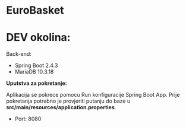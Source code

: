 # EuroBasket

# DEV okolina:  

Back-end:
- Spring Boot 2.4.3
- MariaDB 10.3.18

**Uputstva za pokretanje:**  

Aplikacija se pokrece pomocu Run konfiguracije Spring Boot App. Prije pokretanja potrebno je provjeriti putanju do baze u **src/main/resources/application.properties**.
 - Port: 8080